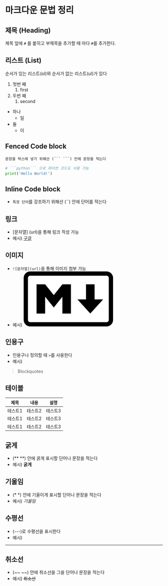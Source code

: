 # 마크다운 문법 정리

## 제목 (Heading)

 제목 앞에 `#` 를 붙히고 부제목을 추가할 때 마다 `#`를 추가한다.

## 리스트 (List)

순서가 있는 리스트(ol)와 순서가 없는 리스트(ul)가 있다

1. 첫번 째
    1. first
2. 두번 째
    1. second

- 하나
    - 일
- 둘
    - 이

## Fenced Code block

```
문장을 박스에 넣기 위해선 (``` ```) 안에 문장을 적는다
```

```python
# ```python``` 으로 파이썬 코드도 사용 가능
print('Hello World!')
```

## Inline Code block
- `특정 단어`를 강조하기 위해선 (``) 안에 단어를 적는다

## 링크
- [문자열] (url)을 통해 링크 작성 가능
- 예시) [구글](https://www.google.com)
## 이미지

- ```![문자열](url)```을 통해 이미지 첨부 가능
- 예시) ![이미지](md.png)

## 인용구
- 인용구나 정의할 때 `>`를 사용한다
- 예시)
>Blockquotes

## 테이블
|제목|내용|설명|
|------|---|---|
|테스트1|테스트2|테스트3|
|테스트1|테스트2|테스트3|
|테스트1|테스트2|테스트3|


## 굵게
- (** **) 안에 굵게 표시할 단어나 문장을 적는다
- 예시) **굵게**

## 기울임
- (* *) 안에 기울이게 표시할 단어나 문장을 적는다
- 예시) *기울임*

## 수평선
- (---)로 수평선을 표시한다
- 예시)
---

## 취소선
- (~~ ~~) 안에 취소선을 그을 단어나 문장을 적는다
- 예시) ~~취소선~~
